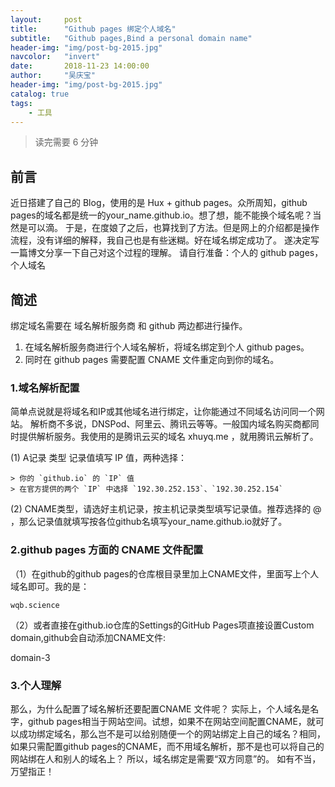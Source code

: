 ```yaml
---
layout:     post
title:      "Github pages 绑定个人域名"
subtitle:   "Github pages,Bind a personal domain name"
header-img: "img/post-bg-2015.jpg"
navcolor:   "invert"
date:       2018-11-23 14:00:00
author:     "吴庆宝"
header-img: "img/post-bg-2015.jpg"
catalog: true
tags:
    - 工具
---
```



> 读完需要 6 分钟


## 前言
近日搭建了自己的 Blog，使用的是 Hux + github pages。众所周知，github pages的域名都是统一的your_name.github.io。想了想，能不能换个域名呢？当然是可以滴。
于是，在度娘了之后，也算找到了方法。但是网上的介绍都是操作流程，没有详细的解释，我自己也是有些迷糊。好在域名绑定成功了。
遂决定写一篇博文分享一下自己对这个过程的理解。
请自行准备：个人的 github pages，个人域名

## 简述
绑定域名需要在 域名解析服务商 和 github 两边都进行操作。

1. 在域名解析服务商进行个人域名解析，将域名绑定到个人 github pages。
2. 同时在 github pages 需要配置 CNAME 文件重定向到你的域名。

### 1.域名解析配置
简单点说就是将域名和IP或其他域名进行绑定，让你能通过不同域名访问同一个网站。
解析商不多说，DNSPod、阿里云、腾讯云等等。一般国内域名购买商都同时提供解析服务。我使用的是腾讯云买的域名 xhuyq.me ，就用腾讯云解析了。

(1) A记录 类型 记录值填写 IP 值，两种选择：
```
> 你的 `github.io` 的 `IP` 值
> 在官方提供的两个 `IP` 中选择 `192.30.252.153`、`192.30.252.154`
```
(2) CNAME类型，请选好主机记录，按主机记录类型填写记录值。推荐选择的 @ ，那么记录值就填写按各位github名填写your_name.github.io就好了。

### 2.github pages 方面的 CNAME 文件配置
（1）在github的github pages的仓库根目录里加上CNAME文件，里面写上个人域名即可。我的是：
```
wqb.science
```
（2）或者直接在github.io仓库的Settings的GitHub Pages项直接设置Custom domain,github会自动添加CNAME文件:

domain-3

### 3.个人理解
那么，为什么配置了域名解析还要配置CNAME 文件呢？
实际上，个人域名是名字，github pages相当于网站空间。试想，如果不在网站空间配置CNAME，就可以成功绑定域名，那么岂不是可以给别随便一个的网站绑定上自己的域名？相同，如果只需配置github pages的CNAME，而不用域名解析，那不是也可以将自己的网站绑在人和别人的域名上？
所以，域名绑定是需要“双方同意”的。
如有不当，万望指正！